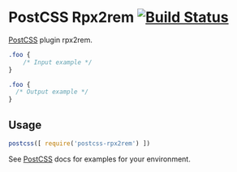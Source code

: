 # PostCSS Rpx2rem [![Build Status][ci-img]][ci]

[PostCSS] plugin rpx2rem.

[PostCSS]: https://github.com/postcss/postcss
[ci-img]:  https://travis-ci.org/cytle/postcss-rpx2rem.svg
[ci]:      https://travis-ci.org/cytle/postcss-rpx2rem

```css
.foo {
    /* Input example */
}
```

```css
.foo {
  /* Output example */
}
```

## Usage

```js
postcss([ require('postcss-rpx2rem') ])
```

See [PostCSS] docs for examples for your environment.
